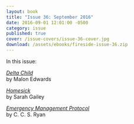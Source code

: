 ```yaml
---
layout: book
title: "Issue 36: September 2016"
date: 2016-09-01 12:01:00 -0500
category: issue
published: true
cover: /issue-covers/issue-36-cover.jpg
download: /assets/ebooks/fireside-issue-36.zip
---
```


In this issue:

[_Delta Child_](/issue36/chapter/delta-child/)<br/>
by Malon Edwards

[_Homesick_](/issue36/chapter/homesick/)<br/>
by Sarah Gailey

[_Emergency Management Protocol_](/issue36/chapter/emergency-management-protocol/)<br/>
by C. C. S. Ryan
